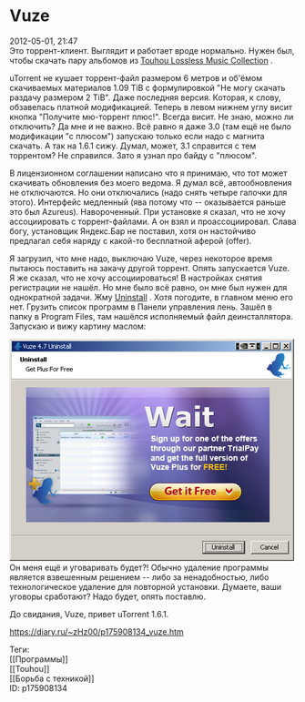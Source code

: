 Vuze
=====

   
 2012-05-01, 21:47   
  Это торрент-клиент. Выглядит и работает вроде нормально. Нужен был, чтобы скачать пару альбомов из  [Touhou Lossless Music Collection](http://tlmc.eu)  .   
   
 uTorrent не кушает торрент-файл размером 6 метров и об'ёмом скачиваемых материалов 1.09 TiB с формулировкой "Не могу скачать раздачу размером 2 TiB". Даже последняя версия. Которая, к слову, обзавелась платной модификацией. Теперь в левом нижнем углу висит кнопка "Получите мю-торрент плюс!". Всегда висит. Не знаю, можно ли отключить? Да мне и не важно. Всё равно я даже 3.0 (там ещё не было модификации "с плюсом") запускаю только если надо с магнита скачать. А так на 1.6.1 сижу. Думал, может, 3.1 справится с тем торрентом? Не справился. Зато я узнал про байду с "плюсом".   
   
 В лицензионном соглашении написано что я принимаю, что тот может скачивать обновления без моего ведома. Я думал всё, автообновления не отключаются. Но они отключались (надо снять четыре галочки для этого). Интерфейс медленный (ява потому что -- оказывается раньше это был Azureus). Навороченный. При установке я сказал, что не хочу ассоциировать с торрент-файлами. А он взял и проассоциировал. Слава богу, установщик Яндекс.Бар не поставил, хотя он настойчиво предлагал себя наряду с какой-то бесплатной аферой (offer).   
   
 Я загрузил, что мне надо, выключаю Vuze, через некоторое время пытаюсь поставить на закачу другой торрент. Опять запускается Vuze. Я же сказал, что не хочу ассоциироваться! В настройках снятия регистрации не нашёл. Но мне было всё равно, он мне был нужен для однократной задачи. Жму  [Uninstall](https://www.youtube.com/watch?v=iNCXiMt1bR4)  . Хотя погодите, в главном меню его нет. Грузить список программ в Панели управления лень. Зашёл в папку в Program Files, там нашёлся исполняемый файл деинсталлятора. Запускаю и вижу картину маслом:   
   
  ![](pics/42a0f811d4b6.png)    
 Он меня ещё и уговаривать будет?! Обычно удаление программы является взвешенным решением -- либо за ненадобностью, либо технологическое удаление для повторной установки. Думаете, ваши уговоры сработают? Надо будет, опять поставлю.   
   
 До свидания, Vuze, привет uTorrent 1.6.1.   
    
 <https://diary.ru/~zHz00/p175908134_vuze.htm>   
   
 Теги:   
 [[Программы]]   
 [[Touhou]]   
 [[Борьба с техникой]]   
 ID: p175908134